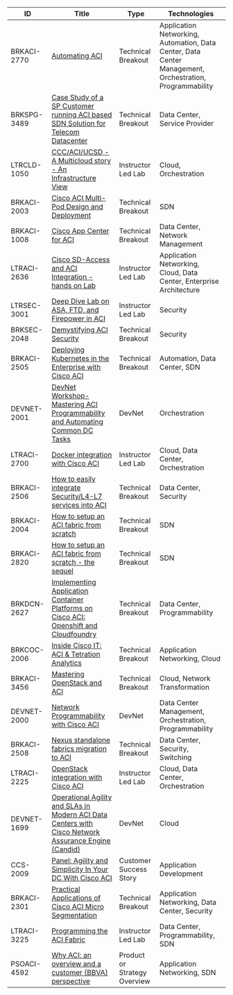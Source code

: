 | ID | Title                                                                                                                       | Type | Technologies |
|-----|-----------------------------------------------------------------------------------------------------------------------------|-----------|-----------|
| BRKACI-2770 | [Automating ACI](https://clnv.s3.amazonaws.com/2018/eur/pdf/BRKACI-2770.pdf) | Technical Breakout | Application Networking, Automation, Data Center, Data Center Management, Orchestration, Programmability |
| BRKSPG-3489 | [Case Study of a SP Customer running ACI based SDN Solution for Telecom Datacenter](https://clnv.s3.amazonaws.com/2018/eur/pdf/BRKSPG-3489.pdf) | Technical Breakout | Data Center, Service Provider |
| LTRCLD-1050 | [CCC/ACI/UCSD - A Multicloud story - An Infrastructure View](https://clnv.s3.amazonaws.com/2018/eur/pdf/LTRCLD-1050-LG.pdf) | Instructor Led Lab | Cloud, Orchestration |
| BRKACI-2003 | [Cisco ACI Multi-Pod Design and Deployment](https://clnv.s3.amazonaws.com/2018/eur/pdf/BRKACI-2003.pdf) | Technical Breakout | SDN |
| BRKACI-1008 | [Cisco App Center for ACI](https://clnv.s3.amazonaws.com/2018/eur/pdf/BRKACI-1008.pdf) | Technical Breakout | Data Center, Network Management |
| LTRACI-2636 | [Cisco SD-Access and ACI Integration - hands on Lab](https://clnv.s3.amazonaws.com/2018/eur/pdf/LTRACI-2636.pdf) | Instructor Led Lab | Application Networking, Cloud, Data Center, Enterprise Architecture |
| LTRSEC-3001 | [Deep Dive Lab on ASA, FTD, and Firepower in ACI](https://clnv.s3.amazonaws.com/2018/eur/pdf/LTRSEC-3001.pdf) | Instructor Led Lab | Security |
| BRKSEC-2048 | [Demystifying ACI Security](https://clnv.s3.amazonaws.com/2018/eur/pdf/BRKSEC-2048.pdf) | Technical Breakout | Security |
| BRKACI-2505 | [Deploying Kubernetes in the Enterprise with Cisco ACI](https://clnv.s3.amazonaws.com/2018/eur/pdf/BRKACI-2505.pdf) | Technical Breakout | Automation, Data Center, SDN |
| DEVNET-2001 | [DevNet Workshop- Mastering ACI Programmability and Automating Common DC Tasks](https://clnv.s3.amazonaws.com/2018/eur/pdf/DEVNET-2001.pdf) | DevNet | Orchestration |
| LTRACI-2700 | [Docker integration with Cisco ACI](https://clnv.s3.amazonaws.com/2018/eur/pdf/LTRACI-2700.pdf) | Instructor Led Lab | Cloud, Data Center, Orchestration |
| BRKACI-2506 | [How to easily integrate Security/L4-L7 services into ACI](https://clnv.s3.amazonaws.com/2018/eur/pdf/BRKACI-2506.pdf) | Technical Breakout | Data Center, Security |
| BRKACI-2004 | [How to setup an ACI fabric from scratch](https://clnv.s3.amazonaws.com/2018/eur/pdf/BRKACI-2004.pdf) | Technical Breakout | SDN |
| BRKACI-2820 | [How to setup an ACI fabric from scratch - the sequel](https://clnv.s3.amazonaws.com/2018/eur/pdf/BRKACI-2820.pdf) | Technical Breakout | SDN |
| BRKDCN-2627 | [ Implementing Application Container Platforms on Cisco ACI: Openshift and Cloudfoundry](https://clnv.s3.amazonaws.com/2018/eur/pdf/BRKDCN-2627.pdf) | Technical Breakout | Data Center, Programmability |
| BRKCOC-2006 | [Inside Cisco IT: ACI & Tetration Analytics](https://clnv.s3.amazonaws.com/2018/eur/pdf/BRKCOC-2006.pdf) | Technical Breakout | Application Networking, Cloud |
| BRKACI-3456 | [Mastering OpenStack and ACI](https://clnv.s3.amazonaws.com/2018/eur/pdf/BRKACI-3456.pdf) | Technical Breakout | Cloud, Network Transformation |
| DEVNET-2000 | [Network Programmability with Cisco ACI](https://clnv.s3.amazonaws.com/2018/eur/pdf/DEVNET-2000.pdf) | DevNet | Data Center Management, Orchestration, Programmability |
| BRKACI-2508 | [Nexus standalone fabrics migration to ACI](https://clnv.s3.amazonaws.com/2018/eur/pdf/BRKACI-2508.pdf) | Technical Breakout | Data Center, Security, Switching |
| LTRACI-2225 | [OpenStack integration with Cisco ACI](https://clnv.s3.amazonaws.com/2018/eur/pdf/LTRACI-2225.pdf) | Instructor Led Lab | Cloud, Data Center, Orchestration |
| DEVNET-1699 | [Operational Agility and SLAs in Modern ACI Data Centers with Cisco Network Assurance Engine (Candid) ](https://clnv.s3.amazonaws.com/2018/eur/pdf/DEVNET-1699.pdf) | DevNet | Cloud |
| CCS-2009 | [Panel: Agility and Simplicity  In Your DC With Cisco ACI ](https://clnv.s3.amazonaws.com/2018/eur/pdf/CCS-2009.pdf) | Customer Success Story | Application Development |
| BRKACI-2301 | [Practical Applications of Cisco ACI Micro Segmentation](https://clnv.s3.amazonaws.com/2018/eur/pdf/BRKACI-2301.pdf) | Technical Breakout | Application Networking, Data Center, Security |
| LTRACI-3225 | [Programming the ACI Fabric](https://clnv.s3.amazonaws.com/2018/eur/pdf/LTRACI-3225.pdf) | Instructor Led Lab | Data Center, Programmability, SDN |
| PSOACI-4592 | [Why ACI: an overview and a customer (BBVA) perspective](https://clnv.s3.amazonaws.com/2018/eur/pdf/PSOACI-4592.pdf) | Product or Strategy Overview | Application Networking, SDN |
